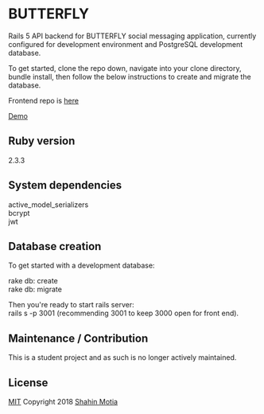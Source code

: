 # BUTTERFLY

Rails 5 API backend for BUTTERFLY social messaging application, currently configured for development environment and PostgreSQL development database.  

To get started, clone the repo down, navigate into your clone directory, bundle install, then follow the below instructions to create and migrate the database.

Frontend repo is [here](https://github.com/nspp99b/butterfly-frontend)

[Demo](https://youtu.be/na1Eqad0zHw)

## Ruby version  
2.3.3

## System dependencies  
active_model_serializers  
bcrypt  
jwt  

## Database creation
To get started with a development database:  

rake db: create  
rake db: migrate

Then you're ready to start rails server:  
rails s -p 3001 (recommending 3001 to keep 3000 open for front end).

## Maintenance / Contribution
This is a student project and as such is no longer actively maintained.  

## License
[MIT](https://oss.ninja/mit?organization=Eric%20Kollegger) Copyright 2018 [Shahin Motia](https://github.com/nspp99b)
